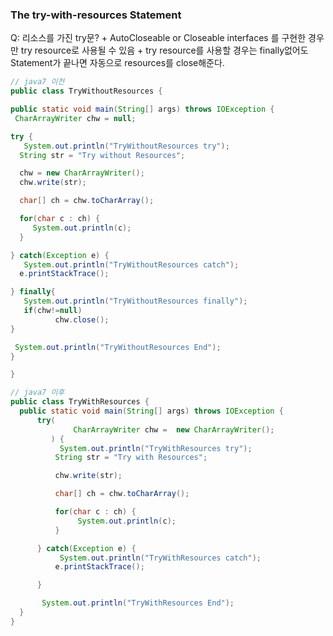 ### The try-with-resources Statement

   Q: 리소스를 가진 try문?
    +  AutoCloseable or Closeable interfaces 를 구현한 경우만 try resource로 사용될 수 있음
    +   try resource를 사용할 경우는 finally없어도 Statement가 끝나면 자동으로 resources를 close해준다.

   ```java
  // java7 이전
  public class TryWithoutResources {

 public static void main(String[] args) throws IOException {
    CharArrayWriter chw = null;

   try {
      System.out.println("TryWithoutResources try");
     String str = "Try without Resources";

     chw = new CharArrayWriter();
     chw.write(str);

     char[] ch = chw.toCharArray();

     for(char c : ch) {
        System.out.println(c);
     }

   } catch(Exception e) {
      System.out.println("TryWithoutResources catch");
     e.printStackTrace();

   } finally{
      System.out.println("TryWithoutResources finally");
      if(chw!=null)
             chw.close();
   }

    System.out.println("TryWithoutResources End");
 }

}

  ```

  ```java
 // java7 이후
 public class TryWithResources {
	public static void main(String[] args) throws IOException {
		try(
				CharArrayWriter chw =  new CharArrayWriter();
		   ) {
			 System.out.println("TryWithResources try");
			String str = "Try with Resources";

			chw.write(str);

			char[] ch = chw.toCharArray();

			for(char c : ch) {
				 System.out.println(c);
			}

		} catch(Exception e) {
			 System.out.println("TryWithResources catch");
			e.printStackTrace();

		}

		 System.out.println("TryWithResources End");
	}
}
 ```
